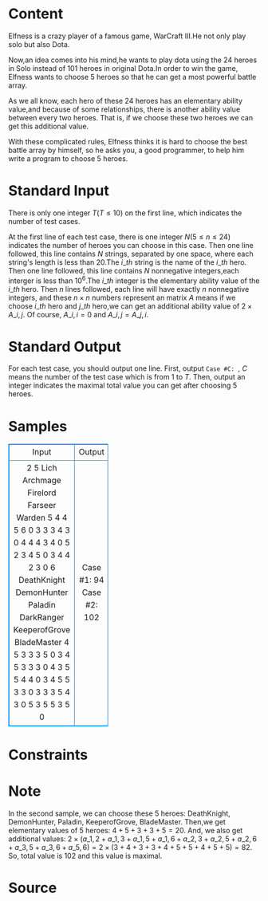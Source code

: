 
# Content

Elfness is a crazy player of a famous game, WarCraft III.He not only play solo but also Dota.

Now,an idea comes into his mind,he wants to play dota using the $24$ heroes in Solo instead of $101$ heroes in original Dota.In order to win the game, Elfness wants to choose $5$ heroes so that he can get a most powerful battle array. 

As we all know, each hero of these $24$ heroes has an elementary ability value,and because of some relationships, there is another ability value between every two heroes. That is, if we choose these two heroes we can get this additional value.

With these complicated rules, Elfness thinks it is hard to choose the best battle array by himself, so he asks you, a good programmer, to help him write a program to choose $5$ heroes.

# Standard Input

There is only one integer $T$($T\leq 10$) on the first line, which indicates the number of test cases.

At the first line of each test case, there is one integer $N$($5\leq n\leq 24$) indicates the number of heroes you can choose in this case. Then one line followed, this line contains $N$ strings, separated by one space, where each string's length is less than $20$.The $i\_{th}$ string is the name of the $i\_{th}$ hero. Then one line followed, this line contains $N$ nonnegative integers,each interger is less than $10^6$.The $i\_{th}$ integer is the elementary ability value of the $i\_{th}$ hero. Then $n$ lines followed, each line will have exactly $n$ nonnegative integers, and these $n\times n$ numbers represent an matrix $A$ means if we choose $i\_{th}$ hero and $j\_{th}$ hero,we can get an additional ability value of $2\times A\_{i,j}$. Of course, $A\_{i,i}=0$ and $A\_{i,j}=A\_{j,i}$.

# Standard Output

For each test case, you should output one line. First, output `Case #C: `, $C$ means the number of the test case which is from $1$ to $T$. Then, output an integer indicates the maximal total value you can get after choosing $5$ heroes.

# Samples

<style>
        table,table tr th, table tr td { border:1px solid #0094ff; }
        table { width: 200px; min-height: 25px; line-height: 25px; text-align: center; border-collapse: collapse;}   
    </style>
<table>
	<tr>
		<td>Input</td>
		<td>Output</td>
	</tr>
<tr><td>2
5
Lich Archmage Firelord Farseer Warden
5 4 4 5 6
0 3 3 3 4
3 0 4 4 4
3 4 0 5 2
3 4 5 0 3
4 4 2 3 0
6
DeathKnight DemonHunter Paladin DarkRanger KeeperofGrove BladeMaster
4 5 3 3 3 5
0 3 4 5 3 3
3 0 4 3 5 5
4 4 0 3 4 5
5 3 3 0 3 3
3 5 4 3 0 5
3 5 5 3 5 0</td><td>Case #1: 94
Case #2: 102</td></tr></table>


# Constraints



# Note

In the second sample, we can choose these $5$ heroes: DeathKnight, DemonHunter, Paladin, KeeperofGrove, BladeMaster. Then,we get elementary values of $5$ heroes: $4+5+3+3+5=20$. And, we also get additional values: $2\times (a\_{1,2}+a\_{1,3}+a\_{1,5}+a\_{1,6}+a\_{2,3}+a\_{2,5}+a\_{2,6}+a\_{3,5}+a\_{3,6}+a\_{5,6})=2\times (3+4+3+3+4+5+5+4+5+5)=82$.
So, total value is $102$ and this value is maximal.

# Source


